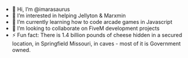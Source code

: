 - 👋 Hi, I’m @imarasaurus
- 👀 I’m interested in helping Jellyton & Marxmin
- 🌱 I’m currently learning how to code arcade games in Javascript
- 💞️ I’m looking to collaborate on FiveM development projects
- ⚡ Fun fact: There is 1.4 billion pounds of cheese hidden in a secured location, in Springfield Missouri, in caves - most of it is Government owned.

<!---
imarasaurus/imarasaurus is a ✨ special ✨ repository because its `README.md` (this file) appears on your GitHub profile.
You can click the Preview link to take a look at your changes.
--->
